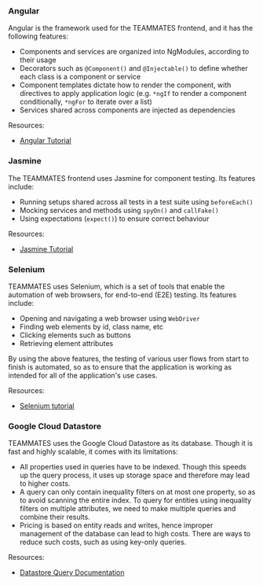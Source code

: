 ### Angular

Angular is the framework used for the TEAMMATES frontend, and it has the following features:
- Components and services are organized into NgModules, according to their usage
- Decorators such as `@Component()` and `@Injectable()` to define whether each class is a component or service
- Component templates dictate how to render the component, with directives to apply application logic (e.g. `*ngIf` to render a component conditionally, `*ngFor` to iterate over a list)
- Services shared across components are injected as dependencies

Resources:
- [Angular Tutorial](https://v9.angular.io/tutorial)

### Jasmine

The TEAMMATES frontend uses Jasmine for component testing. Its features include:
- Running setups shared across all tests in a test suite using `beforeEach()`
- Mocking services and methods using `spyOn()` and `callFake()`
- Using expectations (`expect()`) to ensure correct behaviour

Resources:
- [Jasmine Tutorial](https://jasmine.github.io/tutorials/your_first_suite)

### Selenium

TEAMMATES uses Selenium, which is a set of tools that enable the automation of web browsers, for end-to-end (E2E) testing. Its features include:
- Opening and navigating a web browser using `WebDriver`
- Finding web elements by id, class name, etc
- Clicking elements such as buttons
- Retrieving element attributes

By using the above features, the testing of various user flows from start to finish is automated, so as to ensure that the application is working as intended for all of the application's use cases.

Resources:
- [Selenium tutorial](https://www.selenium.dev/documentation/webdriver/getting_started/first_script/)

### Google Cloud Datastore

TEAMMATES uses the Google Cloud Datastore as its database. Though it is fast and highly scalable, it comes with its limitations:
- All properties used in queries have to be indexed. Though this speeds up the query process, it uses up storage space and therefore may lead to higher costs.
- A query can only contain inequality filters on at most one property, so as to avoid scanning the entire index. To query for entities using inequality filters on multiple attributes, we need to make multiple queries and combine their results.
- Pricing is based on entity reads and writes, hence improper management of the database can lead to high costs. There are ways to reduce such costs, such as using key-only queries.

Resources:
- [Datastore Query Documentation](https://cloud.google.com/datastore/docs/concepts/queries)

